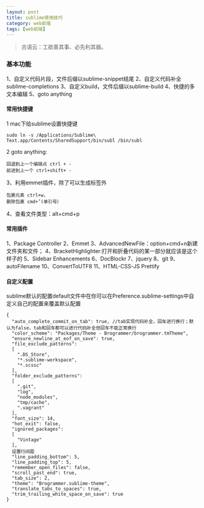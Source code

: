 ```yaml
---
layout: post
title: sublime使用技巧
category: web前端
tags: [web前端]
---
```


 > 古语云：工欲善其事、必先利其器。

### 基本功能
1、自定义代码片段，文件后缀以sublime-snippet结尾
2、自定义代码补全 sublime-completions
3、自定义build，文件后缀以sublime-build
4、快捷的多文本编辑
5、goto anything

#### 常用快捷键

1 mac下给sublime设置快捷键

    sudo ln -s /Applications/Sublime\ Text.app/Contents/SharedSupport/bin/subl /bin/subl

2 goto anything:

    回退到上一个编辑点 ctrl + -
    前进到上一个 ctrl+shift+ -

3、利用emmet插件，除了可以生成标签外

    包裹元素 ctrl+w，
    删除包裹 cmd+’(单引号）

4、查看文件类型：alt+cmd+p

#### 常用插件
1、Package Controller
2、Emmet
3、AdvancedNewFile：option+cmd+n新建文件夹和文件；
4、BracketHighlighter:打开和折叠代码的某一部分就应该是这个样子的
5、Sidebar Enhancements
6、DocBlockr
7、jquery
8、git
9、autoFilename
10、ConvertToUTF8
11、HTML-CSS-JS Prettify

#### 自定义配置
sublime默认的配置default文件中在你可以在Preference.sublime-settings中自定义自己的配置来覆盖默认配置

    {
      "auto_complete_commit_on_tab": true, //tab实现代码补全，回车进行换行；默认为false，tab和回车都可以进行代码补全但回车不能正常换行
      "color_scheme": "Packages/Theme - Brogrammer/brogrammer.tmTheme",
      "ensure_newline_at_eof_on_save": true,
      "file_exclude_patterns":
      [
        ".DS_Store",
        "*.sublime-workspace",
        "*.scssc"
      ],
      "folder_exclude_patterns":
      [
        ".git",
        "log",
        "node_modules",
        "tmp/cache",
        ".vagrant"
      ],
      "font_size": 14,
      "hot_exit": false,
      "ignored_packages":
      [
        "Vintage"
      ],
      设置行间距
      "line_padding_bottom": 5,
      "line_padding_top": 5,
      "remember_open_files": false,
      "scroll_past_end": true,
      "tab_size": 2,
      "theme": "Brogrammer.sublime-theme",
      "translate_tabs_to_spaces": true,
      "trim_trailing_white_space_on_save": true
    }
